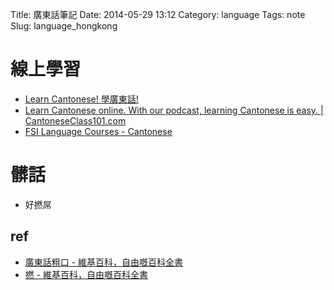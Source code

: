 Title: 廣東話筆記
Date: 2014-05-29 13:12
Category: language
Tags: note
Slug: language_hongkong


# 線上學習

* [Learn Cantonese! 學廣東話!](http://cantonese.ca/)
* [Learn Cantonese online. With our podcast, learning Cantonese is easy. | CantoneseClass101.com](http://www.cantoneseclass101.com/)
* [FSI Language Courses - Cantonese](http://fsi-language-courses.org/Content.php?page=Cantonese)

# 髒話

* 好撚屌

## ref

* [廣東話粗口 - 維基百科，自由嘅百科全書](http://zh-yue.wikipedia.org/wiki/廣東話粗口)
* [撚 - 維基百科，自由嘅百科全書](http://zh-yue.wikipedia.org/wiki/撚)
